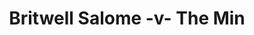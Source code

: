 ---
year: "2007"
serialNumber: "0" 
game: "Britwell Salome"
title: "Britwell Salome -v- The Min"
gameLocation: ""
gameDate: ""
result: ""
resultType: ""
type: "game"
---
